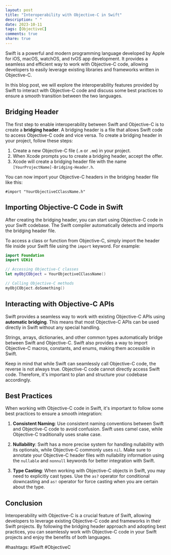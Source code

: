 ```yaml
---
layout: post
title: "Interoperability with Objective-C in Swift"
description: " "
date: 2023-10-11
tags: [ObjectiveC]
comments: true
share: true
---
```


Swift is a powerful and modern programming language developed by Apple for iOS, macOS, watchOS, and tvOS app development. It provides a seamless and efficient way to work with Objective-C code, allowing developers to easily leverage existing libraries and frameworks written in Objective-C.

In this blog post, we will explore the interoperability features provided by Swift to interact with Objective-C code and discuss some best practices to ensure a smooth transition between the two languages.

## Bridging Header

The first step to enable interoperability between Swift and Objective-C is to create a **bridging header**. A bridging header is a file that allows Swift code to access Objective-C code and vice versa. To create a bridging header in your project, follow these steps:

1. Create a new Objective-C file (`.m` or `.mm`) in your project.
2. When Xcode prompts you to create a bridging header, accept the offer.
3. Xcode will create a bridging header file with the name `[YourProjectName]-Bridging-Header.h`.

You can now import your Objective-C headers in the bridging header file like this:

```objc
#import "YourObjectiveCClassName.h"
```

## Importing Objective-C Code in Swift

After creating the bridging header, you can start using Objective-C code in your Swift codebase. The Swift compiler automatically detects and imports the bridging header file.

To access a class or function from Objective-C, simply import the header file inside your Swift file using the `import` keyword. For example:

```swift
import Foundation
import UIKit

// Accessing Objective-C classes
let myObjCObject = YourObjectiveCClassName()

// Calling Objective-C methods
myObjCObject.doSomething()
```

## Interacting with Objective-C APIs

Swift provides a seamless way to work with existing Objective-C APIs using **automatic bridging**. This means that most Objective-C APIs can be used directly in Swift without any special handling.

Strings, arrays, dictionaries, and other common types automatically bridge between Swift and Objective-C. Swift also provides a way to import Objective-C macros, constants, and enums, making them accessible in Swift.

Keep in mind that while Swift can seamlessly call Objective-C code, the reverse is not always true. Objective-C code cannot directly access Swift code. Therefore, it's important to plan and structure your codebase accordingly.

## Best Practices

When working with Objective-C code in Swift, it's important to follow some best practices to ensure a smooth integration:

1. **Consistent Naming**: Use consistent naming conventions between Swift and Objective-C code to avoid confusion. Swift uses camel case, while Objective-C traditionally uses snake case.

2. **Nullability**: Swift has a more precise system for handling nullability with its optionals, while Objective-C commonly uses `nil`. Make sure to annotate your Objective-C header files with nullability information using the `nullable` and `nonnull` keywords for better integration with Swift.

3. **Type Casting**: When working with Objective-C objects in Swift, you may need to explicitly cast types. Use the `as?` operator for conditional downcasting and `as!` operator for force casting when you are certain about the type.

## Conclusion

Interoperability with Objective-C is a crucial feature of Swift, allowing developers to leverage existing Objective-C code and frameworks in their Swift projects. By following the bridging header approach and adopting best practices, you can seamlessly work with Objective-C code in your Swift projects and enjoy the benefits of both languages.

#hashtags: #Swift #ObjectiveC